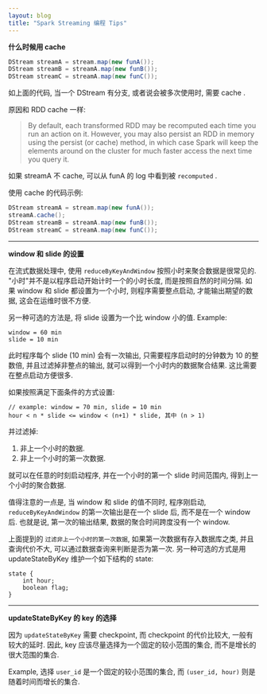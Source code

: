 ```yaml
---
layout: blog
title: "Spark Streaming 编程 Tips"
---
```


**什么时候用 cache**

```java
DStream streamA = stream.map(new funA());
DStream streamB = streamA.map(new funB());
DStream streamC = streamA.map(new funC());
```

如上面的代码, 当一个 DStream 有分支, 或者说会被多次使用时, 需要 cache . 

原因和 RDD cache 一样:

> By default, each transformed RDD may be recomputed each time you run an action on it. However, you may also persist an RDD in memory using the persist (or cache) method, in which case Spark will keep the elements around on the cluster for much faster access the next time you query it. 

如果 streamA 不 cache, 可以从 funA 的 log 中看到被 `recomputed` .

使用 cache 的代码示例:

```java
DStream streamA = stream.map(new funA());
streamA.cache();
DStream streamB = streamA.map(new funB());
DStream streamC = streamA.map(new funC());
```

---

**window 和 slide 的设置**

在流式数据处理中, 使用 `reduceByKeyAndWindow`  按照小时来聚合数据是很常见的. "小时"并不是以程序启动开始计时一个的小时长度, 而是按照自然的时间分隔. 如果 window 和 slide 都设置为一个小时, 则程序需要整点启动, 才能输出期望的数据, 这会在运维时很不方便.

另一种可选的方法是, 将 slide 设置为一个比 window 小的值. Example:

```
window = 60 min
slide = 10 min
```

此时程序每个 slide (10 min) 会有一次输出, 只需要程序启动时的分钟数为 10 的整数倍, 并且过滤掉非整点的输出, 就可以得到一个小时内的数据聚合结果. 这比需要在整点启动方便很多.

如果按照满足下面条件的方式设置:

```
// example: window = 70 min, slide = 10 min
hour < n * slide <= window < (n+1) * slide, 其中 (n > 1)
```

并过滤掉:

1. 非上一个小时的数据.
1. 非上一个小时的第一次数据.

就可以在任意的时刻启动程序, 并在一个小时的第一个 slide 时间范围内, 得到上一个小时的聚合数据.

值得注意的一点是, 当 window 和 slide 的值不同时, 程序刚启动, `reduceByKeyAndWindow` 的第一次输出是在一个 slide 后, 而不是在一个 window 后. 也就是说, 第一次的输出结果, 数据的聚合时间跨度没有一个 window.

上面提到的 `过滤非上一个小时的第一次数据`, 如果第一次数据有存入数据库之类, 并且查询代价不大, 可以通过数据查询来判断是否为第一次. 另一种可选的方式是用 updateStateByKey 维护一个如下结构的 state:

```
state {
    int hour;
    boolean flag;
}
```

---

**updateStateByKey 的 key 的选择**

因为 `updateStateByKey` 需要 checkpoint, 而 checkpoint 的代价比较大, 一般有较大的延时. 因此, key 应该尽量选择为一个固定的较小范围的集合, 而不是增长的很大范围的集合.

Example, 选择 `user_id` 是一个固定的较小范围的集合, 而 `(user_id, hour)` 则是随着时间而增长的集合.